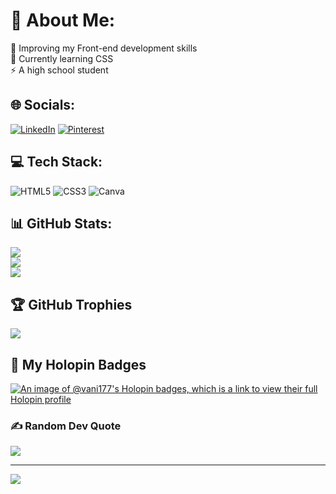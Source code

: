   # 💫 About Me:
🔭 Improving my Front-end development skills <br>
🌱 Currently learning CSS <br>
⚡ A high school student

## 🌐 Socials:
[![LinkedIn](https://img.shields.io/badge/LinkedIn-%230077B5.svg?logo=linkedin&logoColor=white)](https://www.linkedin.com/in/vani-s-136957294) [![Pinterest](https://img.shields.io/badge/Pinterest-%23E60023.svg?logo=Pinterest&logoColor=white)](https://pin.it/3GiqzuB) 

## 💻 Tech Stack:
![HTML5](https://img.shields.io/badge/html5-%23E34F26.svg?style=for-the-badge&logo=html5&logoColor=white) ![CSS3](https://img.shields.io/badge/css3-%231572B6.svg?style=for-the-badge&logo=css3&logoColor=white) ![Canva](https://img.shields.io/badge/Canva-%2300C4CC.svg?style=for-the-badge&logo=Canva&logoColor=white)
## 📊 GitHub Stats:
![](https://github-readme-stats.vercel.app/api?username=Vani177&theme=midnight-purple&hide_border=true&include_all_commits=false&count_private=true)<br/>
![](https://github-readme-streak-stats.herokuapp.com/?user=Vani177&theme=midnight-purple&hide_border=true)<br/>
![](https://github-readme-stats.vercel.app/api/top-langs/?username=Vani177&theme=midnight-purple&hide_border=true&include_all_commits=false&count_private=true&layout=compact)

## 🏆 GitHub Trophies
![](https://github-profile-trophy.vercel.app/?username=Vani177&theme=gitdimmed&no-frame=false&no-bg=true&margin-w=4)

## 🔖 My Holopin Badges
[![An image of @vani177's Holopin badges, which is a link to view their full Holopin profile](https://holopin.me/vani177)](https://holopin.io/@vani177)

### ✍️ Random Dev Quote
![](https://quotes-github-readme.vercel.app/api?type=horizontal&theme=radical)

---
[![](https://visitcount.itsvg.in/api?id=Vani177&icon=0&color=0)](https://visitcount.itsvg.in)

<!-- Proudly created with GPRM ( https://gprm.itsvg.in ) -->
